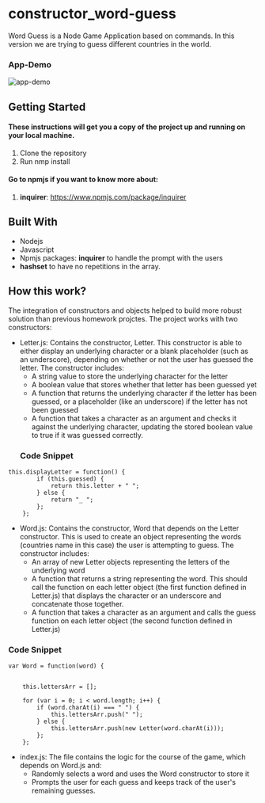 # constructor_word-guess

Word Guess is a Node Game Application based on commands. 
In this version we are trying to guess different countries in the world.

### App-Demo
![app-demo](https://media.giphy.com/media/mGUz5tUcwYOiLPVhrn/giphy.gif)

## Getting Started
#### These instructions will get you a copy of the project up and running on your local machine.
1. Clone the repository
2. Run nmp install 
#### Go to npmjs if you want to know more about:
1. **inquirer**: https://www.npmjs.com/package/inquirer
## Built With
- Nodejs
- Javascript
- Npmjs packages: **inquirer** to handle the prompt with the users
- **hashset** to have no repetitions in the array.
## How this work?
 The integration of constructors and objects helped to build more robust solution than previous homework projctes. The project works with two constructors:
- Letter.js: Contains the constructor, Letter. This constructor is  able to either display an underlying character or a blank placeholder (such as an underscore), depending on whether or not the user has guessed the letter. The constructor includes:
    - A string value to store the underlying character for the letter
    - A boolean value that stores whether that letter has been guessed yet
    - A function that returns the underlying character if the letter has been guessed, or a placeholder (like an underscore) if the letter has not been guessed
    - A function that takes a character as an argument and checks it against the underlying character, updating the stored boolean value to true if it was guessed correctly.
    ### Code Snippet

```
this.displayLetter = function() {
        if (this.guessed) {
            return this.letter + " ";
        } else {
            return "_ ";
        };
    };
```
- Word.js: Contains the constructor, Word that depends on the Letter constructor. This is used to create an object representing the words (countries name in this case) the user is attempting to guess. The constructor includes:
    - An array of new Letter objects representing the letters of the underlying word
    - A function that returns a string representing the word. This should call the function on each letter object (the first function defined in Letter.js) that displays the character or an underscore and concatenate those together.
    - A function that takes a character as an argument and calls the guess function on each letter object (the second function defined in Letter.js)
### Code Snippet

```
var Word = function(word) {


    this.lettersArr = [];

    for (var i = 0; i < word.length; i++) {
        if (word.charAt(i) === " ") {
            this.lettersArr.push(" ");
        } else {
            this.lettersArr.push(new Letter(word.charAt(i)));
        };
    };
```
        

- index.js: The file contains the logic for the course of the game, which depends on Word.js and:
    - Randomly selects a word and uses the Word constructor to store it
    - Prompts the user for each guess and keeps track of the user's remaining guesses.



